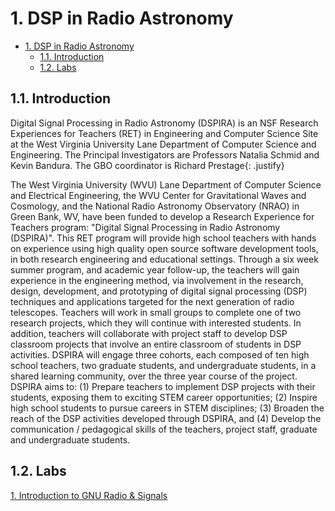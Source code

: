 # 1. DSP in Radio Astronomy

<!-- TOC -->

- [1. DSP in Radio Astronomy](#1-dsp-in-radio-astronomy)
    - [1.1. Introduction](#11-introduction)
    - [1.2. Labs](#12-labs)

<!-- /TOC -->

## 1.1. Introduction 

Digital Signal Processing in Radio Astronomy (DSPIRA) is an NSF Research Experiences for Teachers (RET) in Engineering and Computer Science Site at the West Virginia University Lane Department of Computer Science and Engineering. The Principal Investigators are Professors Natalia Schmid and Kevin Bandura. The GBO coordinator is Richard Prestage{: .justify}

The West Virginia University (WVU) Lane Department of Computer Science and Electrical Engineering, the WVU Center for Gravitational Waves and Cosmology, and the National Radio Astronomy Observatory (NRAO) in Green Bank, WV, have been funded to develop a Research Experience for Teachers program: "Digital Signal Processing in Radio Astronomy (DSPIRA)". This RET program will provide high school teachers with hands on experience using high quality open source software development tools, in both research engineering and educational settings. Through a six week summer program, and academic year follow-up, the teachers will gain experience in the engineering method, via involvement in the research, design, development, and prototyping of digital signal processing (DSP) techniques and applications targeted for the next generation of radio telescopes. Teachers will work in small groups to complete one of two research projects, which they will continue with interested students. In addition, teachers will collaborate with project staff to develop DSP classroom projects that involve an entire classroom of students in DSP activities. DSPIRA will engage three cohorts, each composed of ten high school teachers, two graduate students, and undergraduate students, in a shared learning community, over the three year course of the project. DSPIRA aims to: (1) Prepare teachers to implement DSP projects with their students, exposing them to exciting STEM career opportunities; (2) Inspire high school students to pursue careers in STEM disciplines; (3) Broaden the reach of the DSP activities developed through DSPIRA, and (4) Develop the communication / pedagogical skills of the teachers, project staff, graduate and undergraduate students. 

## 1.2. Labs

[1. Introduction to GNU Radio & Signals](signals)
